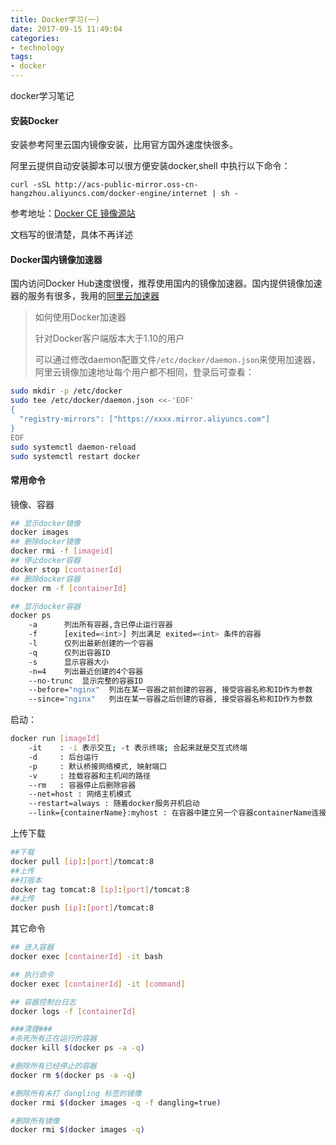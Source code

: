 ```yaml
---
title: Docker学习(一)
date: 2017-09-15 11:49:04
categories:
- technology
tags:
- docker
---
```

docker学习笔记

#### 安装Docker
安装参考阿里云国内镜像安装，比用官方国外速度快很多。

阿里云提供自动安装脚本可以很方便安装docker,shell 中执行以下命令：
    
    curl -sSL http://acs-public-mirror.oss-cn-hangzhou.aliyuncs.com/docker-engine/internet | sh -

参考地址：[Docker CE 镜像源站](https://yq.aliyun.com/articles/110806)

文档写的很清楚，具体不再详述
<!-- more -->
#### Docker国内镜像加速器
国内访问Docker Hub速度很慢，推荐使用国内的镜像加速器。国内提供镜像加速器的服务有很多，我用的[阿里云加速器](https://cr.console.aliyun.com/#/accelerator)

>如何使用Docker加速器
>
>针对Docker客户端版本大于1.10的用户
>
>可以通过修改daemon配置文件`/etc/docker/daemon.json`来使用加速器，阿里云镜像加速地址每个用户都不相同，登录后可查看：
```bash
sudo mkdir -p /etc/docker
sudo tee /etc/docker/daemon.json <<-'EOF'
{
  "registry-mirrors": ["https://xxxx.mirror.aliyuncs.com"]
}
EOF
sudo systemctl daemon-reload
sudo systemctl restart docker
```

#### 常用命令
镜像、容器
```bash
## 显示docker镜像
docker images
## 删除docker镜像
docker rmi -f [imageid]
## 停止docker容器
docker stop [containerId]
## 删除docker容器
docker rm -f [containerId]

## 显示docker容器
docker ps
    -a 		列出所有容器,含已停止运行容器
    -f 		[exited=<int>] 列出满足 exited=<int> 条件的容器
    -l 		仅列出最新创建的一个容器
    -q 		仅列出容器ID
    -s 		显示容器大小
    -n=4 	列出最近创建的4个容器
    --no-trunc  显示完整的容器ID
    --before="nginx"  列出在某一容器之前创建的容器, 接受容器名称和ID作为参数
    --since="nginx"   列出在某一容器之后创建的容器, 接受容器名称和ID作为参数
```

启动：
```bash
docker run [imageId]
    -it    : -i 表示交互; -t 表示终端; 合起来就是交互式终端
    -d     : 后台运行
    -p     : 默认桥接网络模式, 映射端口
    -v     : 挂载容器和主机间的路径
    --rm   : 容器停止后删除容器
    --net=host : 网络主机模式
    --restart=always : 随着docker服务开机启动
    --link={containerName}:myhost : 在容器中建立另一个容器containerName连接,myhost代替连接地址或IP
```
上传下载
```bash
##下载
docker pull [ip]:[port]/tomcat:8
##上传
##打版本
docker tag tomcat:8 [ip]:[port]/tomcat:8
##上传
docker push [ip]:[port]/tomcat:8
```

其它命令
```bash
## 进入容器
docker exec [containerId] -it bash

## 执行命令
docker exec [containerId] -it [command]

## 容器控制台日志
docker logs -f [containerId]

###清理###
#杀死所有正在运行的容器
docker kill $(docker ps -a -q)

#删除所有已经停止的容器
docker rm $(docker ps -a -q)

#删除所有未打 dangling 标签的镜像
docker rmi $(docker images -q -f dangling=true)

#删除所有镜像
docker rmi $(docker images -q)
```